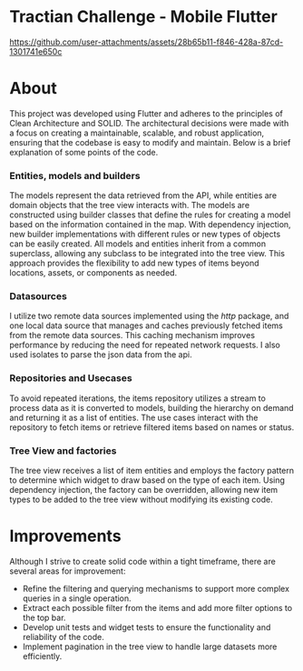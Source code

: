 # Tractian Challenge - Mobile Flutter

https://github.com/user-attachments/assets/28b65b11-f846-428a-87cd-1301741e650c



# About

This project was developed using Flutter and adheres to the principles of Clean Architecture and SOLID. The architectural decisions were made with a focus on creating a maintainable, scalable, and robust application, ensuring that the codebase is easy to modify and maintain. Below is a brief explanation of some points of the code.


### Entities, models and builders

The models represent the data retrieved from the API, while entities are domain objects that the tree view interacts with. The models are constructed using builder classes that define the rules for creating a model based on the information contained in the map. With dependency injection, new builder implementations with different rules or new types of objects can be easily created. All models and entities inherit from a common superclass, allowing any subclass to be integrated into the tree view. This approach provides the flexibility to add new types of items beyond locations, assets, or components as needed.

### Datasources

I utilize two remote data sources implemented using the *http* package, and one local data source that manages and caches previously fetched items from the remote data sources. This caching mechanism improves performance by reducing the need for repeated network requests. I also used isolates to parse the json data from the api.

### Repositories and Usecases

To avoid repeated iterations, the items repository utilizes a stream to process data as it is converted to models, building the hierarchy on demand and returning it as a list of entities. The use cases interact with the repository to fetch items or retrieve filtered items based on names or status.
 
### Tree View and factories

The tree view receives a list of item entities and employs the factory pattern to determine which widget to draw based on the type of each item. Using dependency injection, the factory can be overridden, allowing new item types to be added to the tree view without modifying its existing code.

# Improvements
Although I strive to create solid code within a tight timeframe, there are several areas for improvement:

- Refine the filtering and querying mechanisms to support more complex queries in a single operation.
- Extract each possible filter from the items and add more filter options to the top bar.
- Develop unit tests and widget tests to ensure the functionality and reliability of the code.
- Implement pagination in the tree view to handle large datasets more efficiently.
